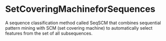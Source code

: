 # SetCoveringMachineforSequences
A sequence classification method called SeqSCM that combines sequential pattern mining with SCM (set covering machine) to automatically select features from the set of all subsequences.
